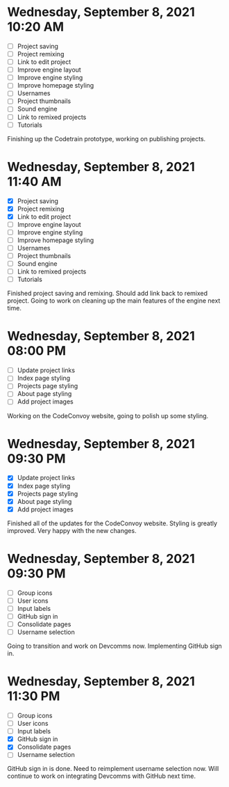 # Wednesday, September 8, 2021 10:20 AM
- [ ] Project saving
- [ ] Project remixing
- [ ] Link to edit project
- [ ] Improve engine layout
- [ ] Improve engine styling
- [ ] Improve homepage styling
- [ ] Usernames
- [ ] Project thumbnails
- [ ] Sound engine
- [ ] Link to remixed projects
- [ ] Tutorials

Finishing up the Codetrain prototype, working on publishing projects.

# Wednesday, September 8, 2021 11:40 AM

- [X] Project saving
- [X] Project remixing
- [X] Link to edit project
- [ ] Improve engine layout
- [ ] Improve engine styling
- [ ] Improve homepage styling
- [ ] Usernames
- [ ] Project thumbnails
- [ ] Sound engine
- [ ] Link to remixed projects
- [ ] Tutorials

Finished project saving and remixing. Should add link back to remixed project.
Going to work on cleaning up the main features of the engine next time.

# Wednesday, September 8, 2021 08:00 PM
- [ ] Update project links
- [ ] Index page styling
- [ ] Projects page styling
- [ ] About page styling
- [ ] Add project images

Working on the CodeConvoy website, going to polish up some styling.

# Wednesday, September 8, 2021 09:30 PM
- [X] Update project links
- [X] Index page styling
- [X] Projects page styling
- [X] About page styling
- [X] Add project images

Finished all of the updates for the CodeConvoy website.
Styling is greatly improved. Very happy with the new changes.

# Wednesday, September 8, 2021 09:30 PM
- [ ] Group icons
- [ ] User icons
- [ ] Input labels
- [ ] GitHub sign in
- [ ] Consolidate pages
- [ ] Username selection

Going to transition and work on Devcomms now. Implementing GitHub sign in.

# Wednesday, September 8, 2021 11:30 PM
- [ ] Group icons
- [ ] User icons
- [ ] Input labels
- [X] GitHub sign in
- [X] Consolidate pages
- [ ] Username selection

GitHub sign in is done. Need to reimplement username selection now.
Will continue to work on integrating Devcomms with GitHub next time.
